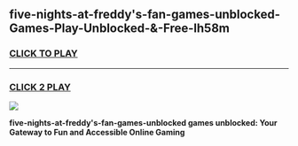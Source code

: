 
## five-nights-at-freddy's-fan-games-unblocked-Games-Play-Unblocked-&-Free-lh58m
<h3>
<a href="https://premium76.site?title=five-nights-at-freddy's-fan-games-unblocked&ref=24A">CLICK TO PLAY</a></h3>
<hr>

<h3>
<a href="https://premium76.site?title=five-nights-at-freddy's-fan-games-unblocked&ref=24A">CLICK 2 PLAY</a>
  
</h3>

<a href="https://premium76.site?title=five-nights-at-freddy's-fan-games-unblocked&ref=24A"><img src="https://clearcache.store/games.png"></a>


**five-nights-at-freddy's-fan-games-unblocked games unblocked: Your Gateway to Fun and Accessible Online Gaming**
